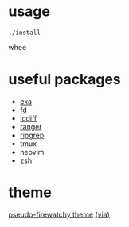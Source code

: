 usage
=====

`./install`

whee

useful packages
===============

* [exa](https://the.exa.website/)
* [fd](https://github.com/sharkdp/fd)
* [icdiff](https://github.com/jeffkaufman/icdiff)
* [ranger](https://github.com/ranger/ranger)
* [ripgrep](https://github.com/BurntSushi/ripgrep)
* tmux
* neovim
* zsh

theme
=====

[pseudo-firewatchy theme](https://terminal.sexy/#HiAnm6KxPUJMv0lUVa9xv5tVQ3equkYWNoWQ5uX_X2Rs2VNgWrl337VjTYnE1VEZRKi2____) [(via)](https://github.com/m1so/iterm2-firewatch)
